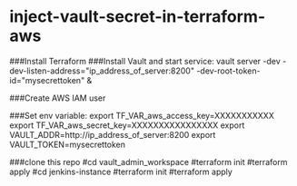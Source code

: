 # inject-vault-secret-in-terraform-aws
###Install Terraform
###Install Vault and start service: 
   vault server -dev -dev-listen-address="ip_address_of_server:8200" -dev-root-token-id="mysecrettoken" &
   
###Create AWS IAM user

###Set env variable:
export TF_VAR_aws_access_key=XXXXXXXXXXX
export TF_VAR_aws_secret_key=XXXXXXXXXXXXXXXX
export VAULT_ADDR=http://ip_address_of_server:8200
export VAULT_TOKEN=mysecrettoken

###clone this repo
 #cd vault_admin_workspace
 #terraform init
 #terraform apply
 #cd jenkins-instance
 #terraform init
 #terraform apply
